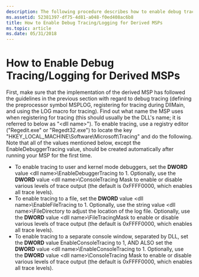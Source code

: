 ```yaml
---
description: The following procedure describes how to enable debug tracing and logging.
ms.assetid: 52381397-df75-4d81-a048-f0ed408ac6b8
title: How to Enable Debug Tracing/Logging for Derived MSPs
ms.topic: article
ms.date: 05/31/2018
---
```


# How to Enable Debug Tracing/Logging for Derived MSPs

First, make sure that the implementation of the derived MSP has followed the guidelines in the previous section with regard to debug tracing (defining the preprocessor symbol MSPLOG, registering for tracing during DllMain, and using the LOG macro for tracing). Find out what name the MSP uses when registering for tracing (this should usually be the DLL's name; it is referred to below as "&lt;dll name&gt;"). To enable tracing, use a registry editor ("Regedit.exe" or "Regedt32.exe") to locate the key "HKEY\_LOCAL\_MACHINE\\Software\\Microsoft\\Tracing" and do the following. Note that all of the values mentioned below, except the EnableDebuggerTracing value, should be created automatically after running your MSP for the first time.

-   To enable tracing to user and kernel mode debuggers, set the **DWORD** value &lt;dll name&gt;\\EnableDebuggerTracing to 1. Optionally, use the **DWORD** value &lt;dll name&gt;\ConsoleTracing Mask to enable or disable various levels of trace output (the default is 0xFFFF0000, which enables all trace levels).
-   To enable tracing to a file, set the **DWORD** value &lt;dll name&gt;\\EnableFileTracing to 1. Optionally, use the string value &lt;dll name&gt;\\FileDirectory to adjust the location of the log file. Optionally, use the **DWORD** value &lt;dll name&gt;\\FileTracingMask to enable or disable various levels of trace output (the default is 0xFFFF0000, which enables all trace levels).
-   To enable tracing to a separate console window, separated by DLL, set the **DWORD** value EnableConsoleTracing to 1, AND ALSO set the **DWORD** value &lt;dll name&gt;\\EnableConsoleTracing to 1. Optionally, use the **DWORD** value &lt;dll name&gt;\\ConsoleTracing Mask to enable or disable various levels of trace output (the default is 0xFFFF0000, which enables all trace levels).

 

 



